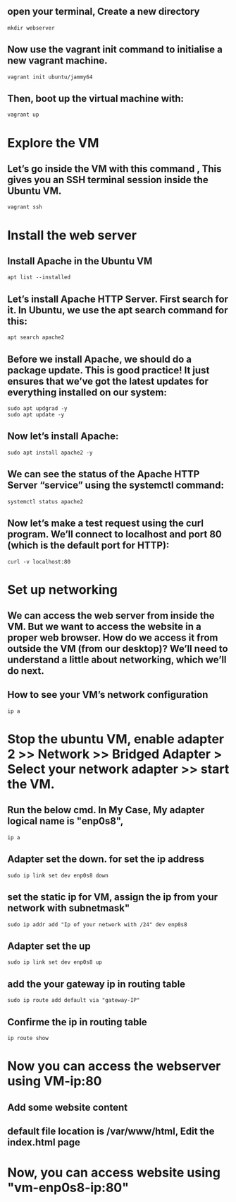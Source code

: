  ## open your terminal, Create a new directory
``` 
mkdir webserver 
```

## Now use the vagrant init command to initialise a new vagrant machine.
```
vagrant init ubuntu/jammy64
```

## Then, boot up the virtual machine with:
```
vagrant up
```

# Explore the VM
## Let’s go inside the VM with this command , This gives you an SSH terminal session inside the Ubuntu VM.
```
vagrant ssh
```

# Install the web server
 ## Install Apache in the Ubuntu VM
```
apt list --installed
```

## Let’s install Apache HTTP Server. First search for it. In Ubuntu, we use the apt search command for this:
```
apt search apache2
```

## Before we install Apache, we should do a package update. This is good practice! It just ensures that we’ve got the latest updates for everything installed on our system:
```
sudo apt updgrad -y
sudo apt update -y
```

## Now let’s install Apache:
```
sudo apt install apache2 -y
```

## We can see the status of the Apache HTTP Server “service” using the systemctl command:
```
systemctl status apache2
```

## Now let’s make a test request using the curl program. We’ll connect to localhost and port 80 (which is the default port for HTTP):
```
curl -v localhost:80
```

# Set up networking
## We can access the web server from inside the VM. But we want to access the website in a proper web browser. How do we access it from outside the VM (from our desktop)? We’ll need to understand a little about networking, which we’ll do next.

## How to see your VM’s network configuration
```
ip a
```

# Stop the ubuntu VM, enable adapter 2 >> Network >> Bridged Adapter > Select your network adapter >> start the VM.
## Run the below cmd. In My Case, My adapter logical name is "enp0s8", 
```
ip a
```

## Adapter set the down. for set the ip address
```
sudo ip link set dev enp0s8 down
```

## set the static ip for VM, assign the ip from your network with subnetmask"
```
sudo ip addr add "Ip of your network with /24" dev enp0s8
```

## Adapter set the up
```
sudo ip link set dev enp0s8 up
```

## add the your gateway ip in routing table 
```
sudo ip route add default via "gateway-IP"
```

## Confirme the ip in routing table
```
ip route show
```

# Now you can access the webserver using VM-ip:80

## Add some website content
## default file location is /var/www/html, Edit the index.html page

# Now, you can access website using "vm-enp0s8-ip:80"
